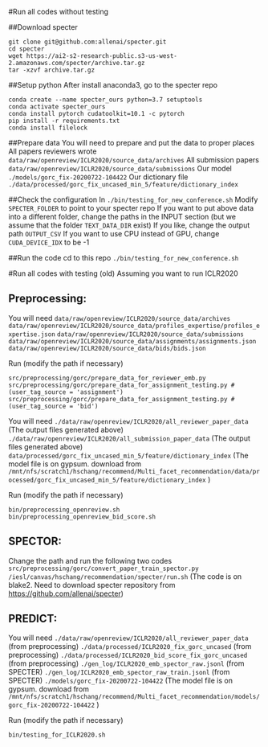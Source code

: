 #Run all codes without testing

##Download specter
```
git clone git@github.com:allenai/specter.git
cd specter
wget https://ai2-s2-research-public.s3-us-west-2.amazonaws.com/specter/archive.tar.gz
tar -xzvf archive.tar.gz 
```

##Setup python
After install anaconda3, go to the specter repo
```
conda create --name specter_ours python=3.7 setuptools 
conda activate specter_ours
conda install pytorch cudatoolkit=10.1 -c pytorch 
pip install -r requirements.txt
conda install filelock
```

##Prepare data
You will need to prepare and put the data to proper places
All papers reviewers wrote `data/raw/openreview/ICLR2020/source_data/archives`
All submission papers `data/raw/openreview/ICLR2020/source_data/submissions`
Our model `./models/gorc_fix-20200722-104422`
Our dictionary file `./data/processed/gorc_fix_uncased_min_5/feature/dictionary_index`

##Check the configuration
In `./bin/testing_for_new_conference.sh`
Modify `SPECTER_FOLDER` to point to your specter repo
If you want to put above data into a different folder, change the paths in the INPUT section (but we assume that the folder `TEXT_DATA_DIR` exist)
If you like, change the output path `OUTPUT_CSV`
If you want to use CPU instead of GPU, change `CUDA_DEVICE_IDX` to be -1

##Run the code
cd to this repo
`./bin/testing_for_new_conference.sh`



#Run all codes with testing (old)
Assuming you want to run ICLR2020

## Preprocessing:
You will need 
`data/raw/openreview/ICLR2020/source_data/archives`
`data/raw/openreview/ICLR2020/source_data/profiles_expertise/profiles_expertise.json`
`data/raw/openreview/ICLR2020/source_data/submissions`
`data/raw/openreview/ICLR2020/source_data/assignments/assignments.json`
`data/raw/openreview/ICLR2020/source_data/bids/bids.json`

Run (modify the path if necessary)
```
src/preprocessing/gorc/prepare_data_for_reviewer_emb.py
src/preprocessing/gorc/prepare_data_for_assignment_testing.py #(user_tag_source = 'assignment')
src/preprocessing/gorc/prepare_data_for_assignment_testing.py #(user_tag_source = 'bid')
```

You will need 
`./data/raw/openreview/ICLR2020/all_reviewer_paper_data` (The output files generated above)
`./data/raw/openreview/ICLR2020/all_submission_paper_data` (The output files generated above)
`data/processed/gorc_fix_uncased_min_5/feature/dictionary_index` (The model file is on gypsum. download from `/mnt/nfs/scratch1/hschang/recommend/Multi_facet_recommendation/data/processed/gorc_fix_uncased_min_5/feature/dictionary_index` )

Run (modify the path if necessary)
```
bin/preprocessing_openreview.sh
bin/preprocessing_openreview_bid_score.sh
```

## SPECTOR:
Change the path and run the following two codes
`src/preprocessing/gorc/convert_paper_train_spector.py`
`/iesl/canvas/hschang/recommendation/specter/run.sh` (The code is on blake2. Need to download specter repository from https://github.com/allenai/specter)


## PREDICT:
You will need 
`./data/raw/openreview/ICLR2020/all_reviewer_paper_data` (from preprocessing)
`./data/processed/ICLR2020_fix_gorc_uncased` (from preprocessing)
`./data/processed/ICLR2020_bid_score_fix_gorc_uncased` (from preprocessing)
`./gen_log/ICLR2020_emb_spector_raw.jsonl` (from SPECTER)
`./gen_log/ICLR2020_emb_spector_raw_train.jsonl` (from SPECTER)
`./models/gorc_fix-20200722-104422` (The model file is on gypsum. download from `/mnt/nfs/scratch1/hschang/recommend/Multi_facet_recommendation/models/gorc_fix-20200722-104422` )

Run (modify the path if necessary)
```
bin/testing_for_ICLR2020.sh
```

